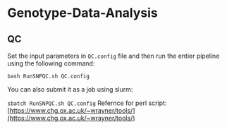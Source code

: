 # Genotype-Data-Analysis

## QC
Set the input parameters in `QC.config` file and then run the entier pipeline using the following command:

`
bash RunSNPQC.sh QC.config
`

You can also submit it as a job using slurm:

`
sbatch RunSNPQC.sh QC.config
`
Refernce for perl script: [https://www.chg.ox.ac.uk/~wrayner/tools/](https://www.chg.ox.ac.uk/~wrayner/tools/)
